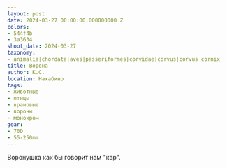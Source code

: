 ```yaml
---
layout: post
date: 2024-03-27 00:00:00.000000000 Z
colors:
- 544f4b
- 3a3634
shoot_date: 2024-03-27
taxonomy:
- animalia|chordata|aves|passeriformes|corvidae|corvus|corvus cornix
title: Ворона
author: К.С.
location: Нахабино
tags:
- животные
- птицы
- врановые
- вороны
- монохром
gear:
- 70D
- 55-250mm
---
```

Воронушка как бы говорит нам "кар".
